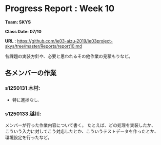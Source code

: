 # Progress Report : Week 10

**Team: SKYS**

**Class Date: 07/10**

**URL** : https://github.com/ie03-aizu-2019/ie03project-skys/tree/master/Reports/report10.md


各課題の実装方針や、必要と思われるその他作業の見積もりなど。


## 各メンバーの作業

### s1250131 木村:

- 特に進捗なし.

### s1250133 越川:

メンバーが行った作業内容について書く。
たとえば、どの処理を実装したか、こういう入力に対してこう対応したとか、こういうテストデータを作ったとか、環境設定を行ったなど。
